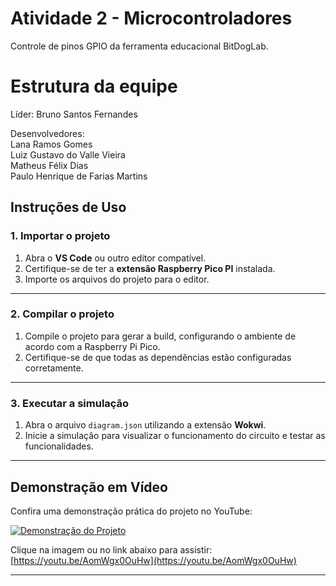 # Atividade 2 - Microcontroladores

Controle de pinos GPIO da ferramenta educacional BitDogLab. 

# Estrutura da equipe

Líder: Bruno Santos Fernandes

Desenvolvedores:<br>
Lana Ramos Gomes<br>
Luiz Gustavo do Valle Vieira<br>
Matheus Félix Dias<br>
Paulo Henrique de Farias Martins<br>
## Instruções de Uso

### **1. Importar o projeto**
1. Abra o **VS Code** ou outro editor compatível.
2. Certifique-se de ter a **extensão Raspberry Pico PI** instalada.
3. Importe os arquivos do projeto para o editor.

---

### **2. Compilar o projeto**
1. Compile o projeto para gerar a build, configurando o ambiente de acordo com a Raspberry Pi Pico.
2. Certifique-se de que todas as dependências estão configuradas corretamente.

---

### **3. Executar a simulação**
1. Abra o arquivo `diagram.json` utilizando a extensão **Wokwi**.
2. Inicie a simulação para visualizar o funcionamento do circuito e testar as funcionalidades.

---

## Demonstração em Vídeo

Confira uma demonstração prática do projeto no YouTube:

[![Demonstração do Projeto](https://img.youtube.com/vi/AomWgx0OuHw/0.jpg)](https://www.youtube.com/watch?v=AomWgx0OuHw)

Clique na imagem ou no link abaixo para assistir:
[https://youtu.be/AomWgx0OuHw](https://youtu.be/AomWgx0OuHw)

---
